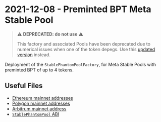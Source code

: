 # 2021-12-08 - Preminted BPT Meta Stable Pool

> ⚠️ **DEPRECATED: do not use** ⚠️
>
> This factory and associated Pools have been deprecated due to numerical issues when one of the token depegs. Use this [updated version](../../20221122-composable-stable-pool-v2) instead.

Deployment of the `StablePhantomPoolFactory`, for Meta Stable Pools with preminted BPT of up to 4 tokens.

## Useful Files

- [Ethereum mainnet addresses](./output/mainnet.json)
- [Polygon mainnet addresses](./output/polygon.json)
- [Arbitrum mainnet address](./output/arbitrum.json)
- [`StablePhantomPool` ABI](./abi/StablePhantomPool.json)
